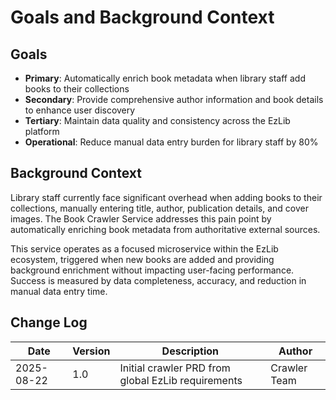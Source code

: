 # Goals and Background Context

## Goals
- **Primary**: Automatically enrich book metadata when library staff add books to their collections
- **Secondary**: Provide comprehensive author information and book details to enhance user discovery
- **Tertiary**: Maintain data quality and consistency across the EzLib platform
- **Operational**: Reduce manual data entry burden for library staff by 80%

## Background Context

Library staff currently face significant overhead when adding books to their collections, manually entering title, author, publication details, and cover images. The Book Crawler Service addresses this pain point by automatically enriching book metadata from authoritative external sources.

This service operates as a focused microservice within the EzLib ecosystem, triggered when new books are added and providing background enrichment without impacting user-facing performance. Success is measured by data completeness, accuracy, and reduction in manual data entry time.

## Change Log

| Date | Version | Description | Author |
|------|---------|-------------|---------|
| 2025-08-22 | 1.0 | Initial crawler PRD from global EzLib requirements | Crawler Team |
